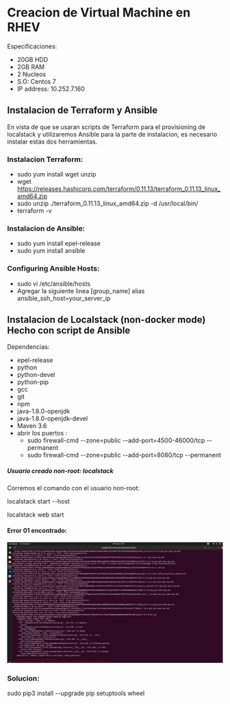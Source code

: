 # Creacion de Virtual Machine en RHEV
 Especificaciones:
 - 20GB HDD
 - 2GB RAM
 - 2 Nucleos
 - S.O: Centos 7
 - IP address: 10.252.7.160
 
 ## Instalacion de Terraform y Ansible

 En vista de que se usaran scripts de Terraform para el provisioning de localstack y utilizaremos Ansible para la parte de   instalacion, es necesario instalar estas dos herramientas.
 
 ### Instalacion Terraform:
  - sudo yum install wget unzip
  - wget https://releases.hashicorp.com/terraform/0.11.13/terraform_0.11.13_linux_amd64.zip
  - sudo unzip ./terraform_0.11.13_linux_amd64.zip -d /usr/local/bin/
  - terraform -v

### Instalacion de Ansible:

  - sudo yum install epel-release
  - sudo yum install ansible
### Configuring Ansible Hosts:
  - sudo vi /etc/ansible/hosts
  - Agregar la siguiente linea 
    [group_name]
    alias ansible_ssh_host=your_server_ip
 
 ## Instalacion de Localstack (non-docker mode) Hecho con script de Ansible
  
 Dependencias: 
 
- epel-release 
- python 
- python-devel 
- python-pip 
- gcc 
- git 
- npm 
- java-1.8.0-openjdk 
- java-1.8.0-openjdk-devel
- Maven 3.6
- abrir los puertos :
   - sudo firewall-cmd --zone=public --add-port=4500-46000/tcp --permanent
   - sudo firewall-cmd --zone=public --add-port=8080/tcp --permanent

##### Usuario creado non-root: localstack

Corremos el comando con el usuario non-root: 

localstack start --host 

localstack web start

#### Error 01 encontrado:

![](https://github.com/semperti-bootcamp/sre-bootcamp-localstack-marko-190820/blob/A1/imagenes/erro01.png)

### Solucion:

sudo pip3 install --upgrade pip setuptools wheel




